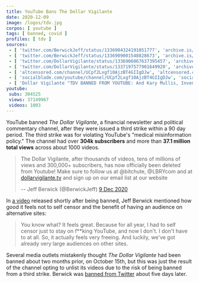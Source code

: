 ```yaml
---
title: YouTube Bans The Dollar Vigilante
date: 2020-12-09
image: /logos/tdv.jpg
corpos: [ youtube ]
tags: [ banned, covid ]
profiles: [ tdv ]
sources:
 - [ 'twitter.com/BerwickJeff/status/1336904324191051777', 'archive.is/VSqxP' ]
 - [ 'twitter.com/BerwickJeff/status/1336909001548828673', 'archive.is/GVfVq' ]
 - [ 'twitter.com/DollarVigilante/status/1336906067637395457', 'archive.is/ykp9R' ]
 - [ 'twitter.com/DollarVigilante/status/1337197577901649920', 'archive.is/adrVO' ]
 - [ 'altcensored.com/channel/UCpf2Lxgf10AjzBT4GIIgDJw', 'altcensored.com/channel/UCpf2Lxgf10AjzBT4GIIgDJw' ]
 - [ 'socialblade.com/youtube/channel/UCpf2Lxgf10AjzBT4GIIgDJw', 'socialblade.com/youtube/channel/UCpf2Lxgf10AjzBT4GIIgDJw' ]
 - [ 'Dollar Vigilante "TDV BANNED FROM YOUTUBE: And Kary Mullis, Inventor of PCR, Says Fraudci is a Fraud and Liar - The Dollar Vigilante" by Jeff Berwick (13 Dec 2020)', 'archive.is/cMrnZ' ]
youtube:
 subs: 304525
 views: 37149967
 videos: 1003
---
```


YouTube banned _The Dollar Vigilante_, a financial newsletter and
political commentary channel, after they were issued a third strike within a 90
day period. The third strike was for violating YouTube's "medical
misinformation policy." The channel had over **304k subscribers** and more than
**37.1 million total views** across about 1000 videos.

> The Dollar Vigilante, after thousands of videos, tens of millions of views
> and 300,000+ subscribers, has now officially been deleted from Youtube! Make
> sure to follow us at @bitchute, @LBRYcom and at
> [dollarvigilante.tv](https://dollarvigilante.tv) and sign up on our email
> list at our website
>
> -- Jeff Berwick (@BerwickJeff) [9 Dec 2020](https://archive.is/VSqxP)

In [a video](https://www.bitchute.com/video/Km7OM3Xw0OFL/) released shortly
after being banned, Jeff Berwick mentioned how good it feels not to self censor
and the benefit of having an audience on alternative sites:

> You know what? It feels great. Because for all year, I had to self censor
> just to stay on f**king YouTube, and now I don't. I don't have to at all. So,
> it actually feels very freeing. And luckily, we've got already very large
> audiences on other sites.

Several media outlets mistakenly thought _The Dollar Vigilante_ had been banned
about two months prior, on October 15th, but this was just the result of the
channel opting to unlist its videos due to the risk of being banned from a
third strike. Berwick was [banned from Twitter](https://archive.is/p96az) about
five days later.
